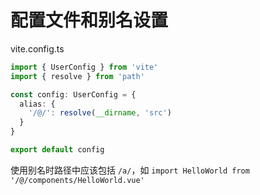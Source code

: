# 配置文件和别名设置

vite.config.ts

```ts
import { UserConfig } from 'vite'
import { resolve } from 'path'

const config: UserConfig = {
  alias: {
    '/@/': resolve(__dirname, 'src')
  }
}

export default config
```

使用别名时路径中应该包括 `/a/`，如
`import HelloWorld from '/@/components/HelloWorld.vue'`